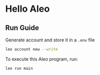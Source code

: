 # Hello Aleo

## Run Guide

Generate account and store it in a `.env` file
```bash
leo account new --write
```

To execute this Aleo program, run:
```bash
leo run main
```
